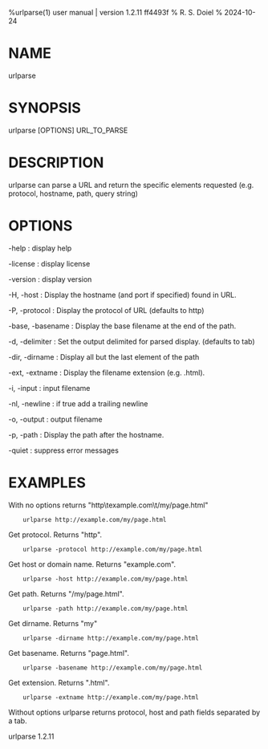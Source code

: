 %urlparse(1) user manual | version 1.2.11 ff4493f
% R. S. Doiel
% 2024-10-24

# NAME

urlparse

# SYNOPSIS

urlparse [OPTIONS] URL_TO_PARSE

# DESCRIPTION

urlparse can parse a URL and return the specific elements
requested (e.g. protocol, hostname, path, query string)

# OPTIONS

-help
: display help

-license
: display license

-version
: display version

-H, -host
: Display the hostname (and port if specified) found in URL.

-P, -protocol
: Display the protocol of URL (defaults to http)

-base, -basename
: Display the base filename at the end of the path.

-d, -delimiter
: Set the output delimited for parsed display. (defaults to tab)

-dir, -dirname
: Display all but the last element of the path

-ext, -extname
: Display the filename extension (e.g. .html).

-i, -input
: input filename

-nl, -newline
: if true add a trailing newline

-o, -output
: output filename

-p, -path
: Display the path after the hostname.

-quiet
: suppress error messages


# EXAMPLES

With no options returns "http\texample.com\t/my/page.html"

~~~
    urlparse http://example.com/my/page.html
~~~

Get protocol. Returns "http".

~~~
    urlparse -protocol http://example.com/my/page.html
~~~

Get host or domain name.  Returns "example.com".

~~~
    urlparse -host http://example.com/my/page.html
~~~

Get path. Returns "/my/page.html".

~~~
    urlparse -path http://example.com/my/page.html
~~~

Get dirname. Returns "my"

~~~
    urlparse -dirname http://example.com/my/page.html
~~~

Get basename. Returns "page.html".

~~~
    urlparse -basename http://example.com/my/page.html
~~~

Get extension. Returns ".html".

~~~
    urlparse -extname http://example.com/my/page.html
~~~

Without options urlparse returns protocol, host and path
fields separated by a tab.

urlparse 1.2.11

